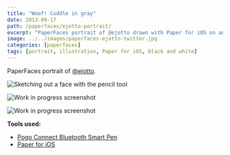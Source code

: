 ```yaml
---
title: "Woof! Cuddle in gray"
date: 2013-09-17
path: /paperfaces/ejotto-portrait/
excerpt: "PaperFaces portrait of @ejotto drawn with Paper for iOS on an iPad."
image: ../../images/paperfaces-ejotto-twitter.jpg
categories: [paperfaces]
tags: [portrait, illustration, Paper for iOS, black and white]
---
```


PaperFaces portrait of [@ejotto](https://twitter.com/ejotto).

![Sketching out a face with the pencil tool](../../images/paperfaces-ejotto-process-1-lg.jpg)

![Work in progress screenshot](../../images/paperfaces-ejotto-process-2-lg.jpg)

![Work in progress screenshot](../../images/paperfaces-ejotto-process-3-lg.jpg)

**Tools used:**

- [Pogo Connect Bluetooth Smart Pen](https://www.amazon.com/gp/product/B009K448L4/ref=as_li_ss_tl?ie=UTF8&camp=1789&creative=390957&creativeASIN=B009K448L4&linkCode=as2&tag=mademist-20)
- [Paper for iOS](https://paper.bywetransfer.com/)
